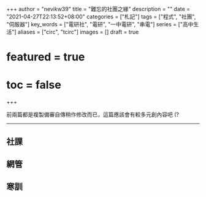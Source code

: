 +++
author = "nevikw39"
title = "難忘的社團之緣"
description = ""
date = "2021-04-27T22:13:52+08:00"
categories = ["札記"]
tags = ["程式", "社團", "伺服器"]
key_words = ["電研社", "電研", "一中電研", "串電"]
series = ["高中生活"]
aliases = ["circ", "tcirc"]
images = []
draft = true
# featured = true
# toc = false
+++

前兩篇都是複製備審自傳稍作修改而已，這篇應該會有較多元創內容吧 (?

---

## 社課

## 網管

## 寒訓
